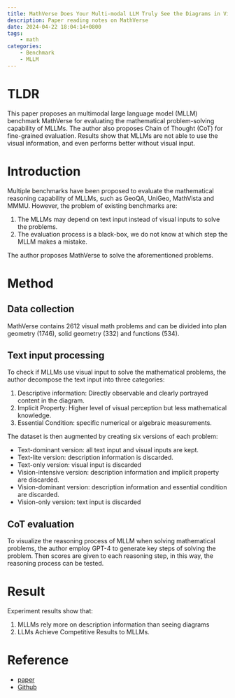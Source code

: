```yaml
---
title: MathVerse Does Your Multi-modal LLM Truly See the Diagrams in Visual Math Problems?
description: Paper reading notes on MathVerse
date: 2024-04-22 18:04:14+0800
tags:
    - math
categories:
    - Benchmark
    - MLLM 
---
```


# TLDR

This paper proposes an multimodal large language model (MLLM) benchmark MathVerse for evaluating the mathematical problem-solving capability of MLLMs. The author also proposes Chain of Thought (CoT) for fine-grained evaluation. Results show that MLLMs are not able to use the visual information, and even performs better without visual input.

# Introduction

Multiple benchmarks have been proposed to evaluate the mathematical reasoning capability of MLLMs, such as GeoQA, UniGeo, MathVista and MMMU.
However, the problem of existing benchmarks are:

1. The MLLMs may depend on text input instead of visual inputs to solve the problems.
2. The evaluation process is a black-box, we do not know at which step the MLLM makes a mistake.

The author proposes MathVerse to solve the aforementioned problems.

# Method

## Data collection

MathVerse contains $2612$ visual math problems and can be divided into plan geometry ($1746$), solid geometry ($332$) and functions ($534$).

## Text input processing

To check if MLLMs use visual input to solve the mathematical problems, the author decompose the text input into three categories:

1. Descriptive information: Directly observable and clearly portrayed content in the diagram.
2. Implicit Property: Higher level of visual perception but less mathematical knowledge.
3. Essential Condition: specific numerical or algebraic measurements.

The dataset is then augmented by creating six versions of each problem:

- Text-dominant version: all text input and visual inputs are kept.
- Text-lite version: description information is discarded.
- Text-only version: visual input is discarded
- Vision-intensive version: description information and implicit property are discarded.
- Vision-dominant version:  description information and essential condition are discarded.
- Vision-only version: text input is discarded

## CoT evaluation

To visualize the reasoning process of MLLM when solving mathematical problems, the author employ GPT-4 to generate key steps of solving the problem. Then scores are given to each reasoning step, in this way, the reasoning process can be tested.

# Result

Experiment results show that:

1. MLLMs rely more on description information than seeing diagrams
2. LLMs Achieve Competitive Results to MLLMs.

# Reference

- [paper](https://arxiv.org/pdf/2403.14624.pdf)
- [Github](https://mathverse-cuhk.github.io/)

